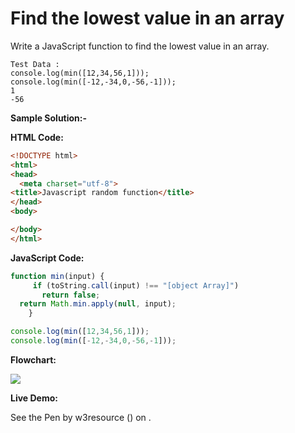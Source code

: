 # Find the lowest value in an array

Write a JavaScript function to find the lowest value in an array.

```
Test Data :
console.log(min([12,34,56,1])); 
console.log(min([-12,-34,0,-56,-1]));
1 
-56
```

**Sample Solution:-**

**HTML Code:**

```html
<!DOCTYPE html>
<html>
<head>
  <meta charset="utf-8">
<title>Javascript random function</title>
</head>
<body>

</body>
</html>

```

**JavaScript Code:**

```js
function min(input) {
     if (toString.call(input) !== "[object Array]")  
       return false;
  return Math.min.apply(null, input);
	}

console.log(min([12,34,56,1]));
console.log(min([-12,-34,0,-56,-1]));

```

**Flowchart:**

![](https://www.w3resource.com/w3r_images/javascript-math-exercise-7.png)

**Live Demo:**

<section class="expand-codepen"><p data-height="380" data-theme-id="0" data-slug-hash="jGLepN" data-default-tab="js,result" data-user="w3resource" data-embed-version="2" data-pen-title="JavaScript - common-editor-exercises" data-editable="true" class="codepen">See the Pen by w3resource () on .</p><codepen></codepen></section>